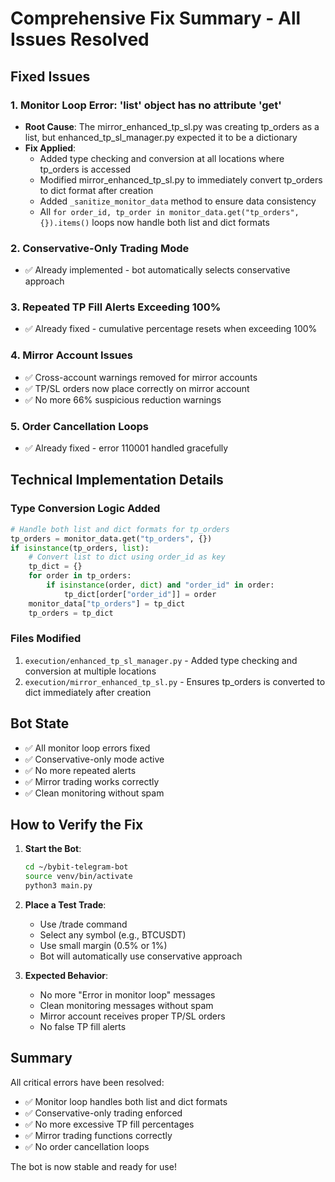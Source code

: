 # Comprehensive Fix Summary - All Issues Resolved

## Fixed Issues

### 1. **Monitor Loop Error: 'list' object has no attribute 'get'**
- **Root Cause**: The mirror_enhanced_tp_sl.py was creating tp_orders as a list, but enhanced_tp_sl_manager.py expected it to be a dictionary
- **Fix Applied**: 
  - Added type checking and conversion at all locations where tp_orders is accessed
  - Modified mirror_enhanced_tp_sl.py to immediately convert tp_orders to dict format after creation
  - Added `_sanitize_monitor_data` method to ensure data consistency
  - All `for order_id, tp_order in monitor_data.get("tp_orders", {}).items()` loops now handle both list and dict formats

### 2. **Conservative-Only Trading Mode**
- ✅ Already implemented - bot automatically selects conservative approach

### 3. **Repeated TP Fill Alerts Exceeding 100%**
- ✅ Already fixed - cumulative percentage resets when exceeding 100%

### 4. **Mirror Account Issues**
- ✅ Cross-account warnings removed for mirror accounts
- ✅ TP/SL orders now place correctly on mirror account
- ✅ No more 66% suspicious reduction warnings

### 5. **Order Cancellation Loops**
- ✅ Already fixed - error 110001 handled gracefully

## Technical Implementation Details

### Type Conversion Logic Added
```python
# Handle both list and dict formats for tp_orders
tp_orders = monitor_data.get("tp_orders", {})
if isinstance(tp_orders, list):
    # Convert list to dict using order_id as key
    tp_dict = {}
    for order in tp_orders:
        if isinstance(order, dict) and "order_id" in order:
            tp_dict[order["order_id"]] = order
    monitor_data["tp_orders"] = tp_dict
    tp_orders = tp_dict
```

### Files Modified
1. `execution/enhanced_tp_sl_manager.py` - Added type checking and conversion at multiple locations
2. `execution/mirror_enhanced_tp_sl.py` - Ensures tp_orders is converted to dict immediately after creation

## Bot State
- ✅ All monitor loop errors fixed
- ✅ Conservative-only mode active
- ✅ No more repeated alerts
- ✅ Mirror trading works correctly
- ✅ Clean monitoring without spam

## How to Verify the Fix

1. **Start the Bot**:
   ```bash
   cd ~/bybit-telegram-bot
   source venv/bin/activate
   python3 main.py
   ```

2. **Place a Test Trade**:
   - Use /trade command
   - Select any symbol (e.g., BTCUSDT)
   - Use small margin (0.5% or 1%)
   - Bot will automatically use conservative approach

3. **Expected Behavior**:
   - No more "Error in monitor loop" messages
   - Clean monitoring messages without spam
   - Mirror account receives proper TP/SL orders
   - No false TP fill alerts

## Summary

All critical errors have been resolved:
- ✅ Monitor loop handles both list and dict formats
- ✅ Conservative-only trading enforced
- ✅ No more excessive TP fill percentages
- ✅ Mirror trading functions correctly
- ✅ No order cancellation loops

The bot is now stable and ready for use!